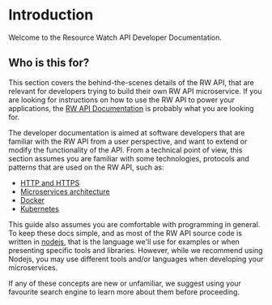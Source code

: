 # Introduction

Welcome to the Resource Watch API Developer Documentation. 


## Who is this for?

This section covers the behind-the-scenes details of the RW API, that are relevant for developers trying to build their own RW API microservice. If you are looking for instructions on how to use the RW API to power your applications, the [RW API Documentation](/index.html) is probably what you are looking for.

The developer documentation is aimed at software developers that are familiar with the RW API from a user perspective, and want to extend or modify the functionality of the API. From a technical point of view, this section assumes you are familiar with some technologies, protocols and patterns that are used on the RW API, such as:

- [HTTP and HTTPS](https://en.wikipedia.org/wiki/Hypertext_Transfer_Protocol)
- [Microservices architecture](https://en.wikipedia.org/wiki/Microservices)
- [Docker](https://www.docker.com/)
- [Kubernetes](https://kubernetes.io/)

This guide also assumes you are comfortable with programming in general. To keep these docs simple, and as most of the RW API source code is written in [nodejs](https://nodejs.org/en/), that is the language we'll use for examples or when presenting specific tools and libraries. However, while we recommend using Nodejs, you may use different tools and/or languages when developing your microservices.  

If any of these concepts are new or unfamiliar, we suggest using your favourite search engine to learn more about them before proceeding.

